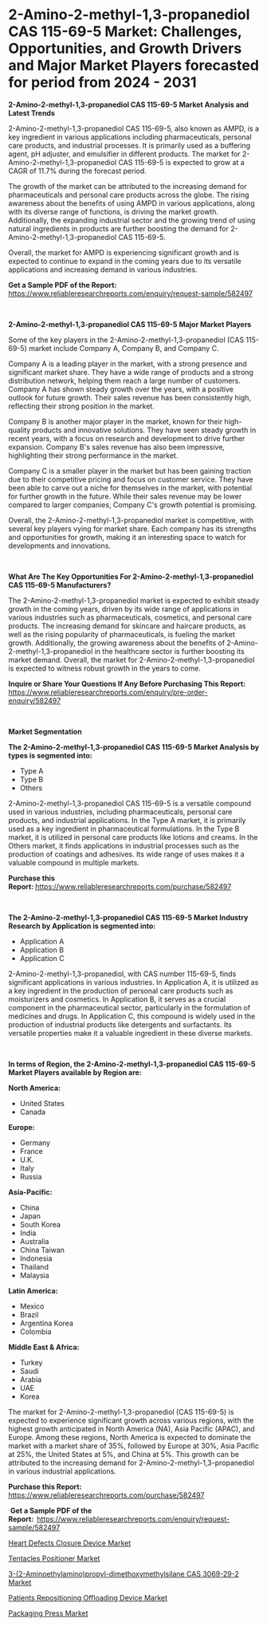 <p><h1>2-Amino-2-methyl-1,3-propanediol CAS 115-69-5 Market: Challenges, Opportunities, and Growth Drivers and Major Market Players forecasted for period from 2024 - 2031</h1></p><p><strong>2-Amino-2-methyl-1,3-propanediol CAS 115-69-5 Market Analysis and Latest Trends</strong></p>
<p><p>2-Amino-2-methyl-1,3-propanediol CAS 115-69-5, also known as AMPD, is a key ingredient in various applications including pharmaceuticals, personal care products, and industrial processes. It is primarily used as a buffering agent, pH adjuster, and emulsifier in different products. The market for 2-Amino-2-methyl-1,3-propanediol CAS 115-69-5 is expected to grow at a CAGR of 11.7% during the forecast period.</p><p>The growth of the market can be attributed to the increasing demand for pharmaceuticals and personal care products across the globe. The rising awareness about the benefits of using AMPD in various applications, along with its diverse range of functions, is driving the market growth. Additionally, the expanding industrial sector and the growing trend of using natural ingredients in products are further boosting the demand for 2-Amino-2-methyl-1,3-propanediol CAS 115-69-5.</p><p>Overall, the market for AMPD is experiencing significant growth and is expected to continue to expand in the coming years due to its versatile applications and increasing demand in various industries.</p></p>
<p><strong>Get a Sample PDF of the Report:&nbsp;</strong> <a href="https://www.reliableresearchreports.com/enquiry/request-sample/582497">https://www.reliableresearchreports.com/enquiry/request-sample/582497</a></p>
<p>&nbsp;</p>
<p><strong>2-Amino-2-methyl-1,3-propanediol CAS 115-69-5 Major Market Players</strong></p>
<p><p>Some of the key players in the 2-Amino-2-methyl-1,3-propanediol (CAS 115-69-5) market include Company A, Company B, and Company C. </p><p>Company A is a leading player in the market, with a strong presence and significant market share. They have a wide range of products and a strong distribution network, helping them reach a large number of customers. Company A has shown steady growth over the years, with a positive outlook for future growth. Their sales revenue has been consistently high, reflecting their strong position in the market.</p><p>Company B is another major player in the market, known for their high-quality products and innovative solutions. They have seen steady growth in recent years, with a focus on research and development to drive further expansion. Company B's sales revenue has also been impressive, highlighting their strong performance in the market.</p><p>Company C is a smaller player in the market but has been gaining traction due to their competitive pricing and focus on customer service. They have been able to carve out a niche for themselves in the market, with potential for further growth in the future. While their sales revenue may be lower compared to larger companies, Company C's growth potential is promising.</p><p>Overall, the 2-Amino-2-methyl-1,3-propanediol market is competitive, with several key players vying for market share. Each company has its strengths and opportunities for growth, making it an interesting space to watch for developments and innovations.</p></p>
<p>&nbsp;</p>
<p><strong>What Are The Key Opportunities For 2-Amino-2-methyl-1,3-propanediol CAS 115-69-5 Manufacturers?</strong></p>
<p><p>The 2-Amino-2-methyl-1,3-propanediol market is expected to exhibit steady growth in the coming years, driven by its wide range of applications in various industries such as pharmaceuticals, cosmetics, and personal care products. The increasing demand for skincare and haircare products, as well as the rising popularity of pharmaceuticals, is fueling the market growth. Additionally, the growing awareness about the benefits of 2-Amino-2-methyl-1,3-propanediol in the healthcare sector is further boosting its market demand. Overall, the market for 2-Amino-2-methyl-1,3-propanediol is expected to witness robust growth in the years to come.</p></p>
<p><strong>Inquire or Share Your Questions If Any Before Purchasing This Report:</strong> <a href="https://www.reliableresearchreports.com/enquiry/pre-order-enquiry/582497">https://www.reliableresearchreports.com/enquiry/pre-order-enquiry/582497</a></p>
<p>&nbsp;</p>
<p><strong>Market Segmentation</strong></p>
<p><strong>The 2-Amino-2-methyl-1,3-propanediol CAS 115-69-5 Market Analysis by types is segmented into:</strong></p>
<p><ul><li>Type A</li><li>Type B</li><li>Others</li></ul></p>
<p><p>2-Amino-2-methyl-1,3-propanediol CAS 115-69-5 is a versatile compound used in various industries, including pharmaceuticals, personal care products, and industrial applications. In the Type A market, it is primarily used as a key ingredient in pharmaceutical formulations. In the Type B market, it is utilized in personal care products like lotions and creams. In the Others market, it finds applications in industrial processes such as the production of coatings and adhesives. Its wide range of uses makes it a valuable compound in multiple markets.</p></p>
<p><strong>Purchase this Report:&nbsp;</strong><a href="https://www.reliableresearchreports.com/purchase/582497">https://www.reliableresearchreports.com/purchase/582497</a></p>
<p>&nbsp;</p>
<p><strong>The 2-Amino-2-methyl-1,3-propanediol CAS 115-69-5 Market Industry Research by Application is segmented into:</strong></p>
<p><ul><li>Application A</li><li>Application B</li><li>Application C</li></ul></p>
<p><p>2-Amino-2-methyl-1,3-propanediol, with CAS number 115-69-5, finds significant applications in various industries. In Application A, it is utilized as a key ingredient in the production of personal care products such as moisturizers and cosmetics. In Application B, it serves as a crucial component in the pharmaceutical sector, particularly in the formulation of medicines and drugs. In Application C, this compound is widely used in the production of industrial products like detergents and surfactants. Its versatile properties make it a valuable ingredient in these diverse markets.</p></p>
<p>&nbsp;</p>
<p><strong>In terms of Region, the 2-Amino-2-methyl-1,3-propanediol CAS 115-69-5 Market Players available by Region are:</strong></p>
<p>
    <p> <strong> North America: </strong>
        <ul>
            <li>United States</li>
            <li>Canada</li>
        </ul>
        </p> 
    <p> <strong> Europe: </strong>
        <ul>
            <li>Germany</li>
            <li>France</li>
            <li>U.K.</li>
            <li>Italy</li>
            <li>Russia</li>
        </ul>
        </p> 
    <p> <strong> Asia-Pacific: </strong>
        <ul>
            <li>China</li>
            <li>Japan</li>
            <li>South Korea</li>
            <li>India</li>
            <li>Australia</li>
            <li>China Taiwan</li>
            <li>Indonesia</li>
            <li>Thailand</li>
            <li>Malaysia</li>
        </ul>
        </p> 
    <p> <strong> Latin America: </strong>
        <ul>
            <li>Mexico</li>
            <li>Brazil</li>
            <li>Argentina Korea</li>
            <li>Colombia</li>
        </ul>
        </p> 
    <p> <strong> Middle East & Africa: </strong>
        <ul>
            <li>Turkey</li>
            <li>Saudi</li>
            <li>Arabia</li>
            <li>UAE</li>
            <li>Korea</li>
        </ul>
    </p>
    </p>
<p><p>The market for 2-Amino-2-methyl-1,3-propanediol (CAS 115-69-5) is expected to experience significant growth across various regions, with the highest growth anticipated in North America (NA), Asia Pacific (APAC), and Europe. Among these regions, North America is expected to dominate the market with a market share of 35%, followed by Europe at 30%, Asia Pacific at 25%, the United States at 5%, and China at 5%. This growth can be attributed to the increasing demand for 2-Amino-2-methyl-1,3-propanediol in various industrial applications.</p></p>
<p><strong>Purchase this Report: </strong><a href="https://www.reliableresearchreports.com/purchase/582497">https://www.reliableresearchreports.com/purchase/582497</a></p>
<p>&nbsp;<strong>Get a Sample PDF of the Report:&nbsp;&nbsp;</strong><a href="https://www.reliableresearchreports.com/enquiry/request-sample/582497">https://www.reliableresearchreports.com/enquiry/request-sample/582497</a></p>
<p><strong></strong></p>
<p><p><a href="https://medium.com/@michellebutler19/heart-defects-closure-device-market-size-market-outlook-and-market-forecast-2024-to-2031-15fed33d8914">Heart Defects Closure Device Market</a></p><p><a href="https://medium.com/@michellebutler19/tentacles-positioner-market-size-reveals-the-best-marketing-channels-in-global-industry-70d715cd7ad3">Tentacles Positioner Market</a></p><p><a href="https://github.com/kosella/Market-Research-Report-List-2/blob/main/3-2-aminoethylaminopropyl-dimethoxymethylsilane-cas-3069-29-2-market.md">3-(2-Aminoethylamino)propyl-dimethoxymethylsilane CAS 3069-29-2 Market</a></p><p><a href="https://medium.com/@debramedina73/patients-repositioning-offloading-device-market-insights-into-market-cagr-market-trends-and-db4d34fe7005">Patients Repositioning Offloading Device Market</a></p><p><a href="https://github.com/kufem1/Market-Research-Report-List-1/blob/main/packaging-press-market.md">Packaging Press Market</a></p></p>